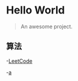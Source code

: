 # Hello World

> An awesome project.

## 算法

-[LeetCode](https://github.com/qwfand/Blogs/docs/master/notes/Leetcode%20题解%20-%20目录.md)

-[a](https://qwfand.github.io/Blogs/#/algorithm/leetcode/leetcode%20目录)
